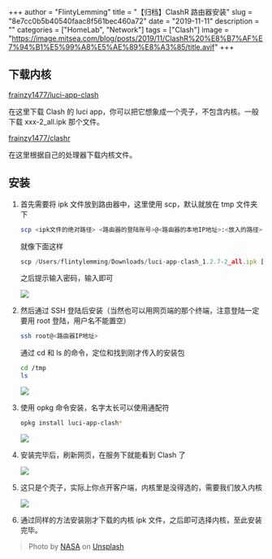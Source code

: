 +++
author = "FlintyLemming"
title = "【归档】ClashR 路由器安装"
slug = "8e7cc0b5b40540faac8f561bec460a72"
date = "2019-11-11"
description = ""
categories = ["HomeLab", "Network"]
tags = ["Clash"]
image = "https://image.mitsea.com/blog/posts/2019/11/ClashR%20%E8%B7%AF%E7%94%B1%E5%99%A8%E5%AE%89%E8%A3%85/title.avif"
+++

## 下载内核

[frainzy1477/luci-app-clash](https://github.com/frainzy1477/luci-app-clash/releases)

在这里下载 Clash 的 luci app，你可以把它想象成一个壳子，不包含内核。一般下载 xxx-2_all.ipk 那个文件。

[frainzy1477/clashr](https://github.com/frainzy1477/clashr/releases/tag/v0.16.3)

在这里根据自己的处理器下载内核文件。

## 安装

1. 首先需要将 ipk 文件放到路由器中，这里使用 scp，默认就放在 tmp 文件夹下
    
    ```bash
    scp <ipk文件的绝对路径> <路由器的登陆账号>@<路由器的本地IP地址>:<放入的路径>
    ```
    
    就像下面这样
    
    ```jsx
    scp /Users/flintylemming/Downloads/luci-app-clash_1.2.7-2_all.ipk [root@192.168.1.1](mailto:root@192.168.1.1):/tmp
    ```
    
    之后提示输入密码，输入即可
    
    ![](https://image.mitsea.com/blog/posts/2019/11/ClashR%20%E8%B7%AF%E7%94%B1%E5%99%A8%E5%AE%89%E8%A3%85/1.avif)
    
2. 然后通过 SSH 登陆后安装（当然也可以用网页端的那个终端，注意登陆一定要用 root 登陆，用户名不能置空）
    
    ```bash
    ssh root@<路由器IP地址>
    ```
    
    通过 cd 和 ls 的命令，定位和找到刚才传入的安装包
    
    ```bash
    cd /tmp
    ls
    ```
    
    ![](https://image.mitsea.com/blog/posts/2019/11/ClashR%20%E8%B7%AF%E7%94%B1%E5%99%A8%E5%AE%89%E8%A3%85/2.avif)
    
3. 使用 opkg 命令安装，名字太长可以使用通配符
    
    ```bash
    opkg install luci-app-clash*
    ```
    
    ![](https://image.mitsea.com/blog/posts/2019/11/ClashR%20%E8%B7%AF%E7%94%B1%E5%99%A8%E5%AE%89%E8%A3%85/3.avif)
    
4. 安装完毕后，刷新网页，在服务下就能看到 Clash 了
    
    ![](https://image.mitsea.com/blog/posts/2019/11/ClashR%20%E8%B7%AF%E7%94%B1%E5%99%A8%E5%AE%89%E8%A3%85/4.avif)
    
5. 这只是个壳子，实际上你点开客户端，内核里是没得选的，需要我们放入内核
    
    ![](https://image.mitsea.com/blog/posts/2019/11/ClashR%20%E8%B7%AF%E7%94%B1%E5%99%A8%E5%AE%89%E8%A3%85/5.avif)
    
6. 通过同样的方法安装刚才下载的内核 ipk 文件，之后即可选择内核，至此安装完毕。

> Photo by [NASA](https://unsplash.com/@nasa?utm_source=unsplash&utm_medium=referral&utm_content=creditCopyText) on [Unsplash](https://unsplash.com/s/photos/global?utm_source=unsplash&utm_medium=referral&utm_content=creditCopyText)